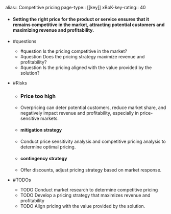 alias:: Competitive pricing
page-type:: [[key]]
xBoK-key-rating:: 40
- #### Setting the right price for the product or service ensures that it remains competitive in the market, attracting potential customers and maximizing revenue and profitability.
- #questions
  - #question Is the pricing competitive in the market?
  - #question Does the pricing strategy maximize revenue and profitability?
  - #question Is the pricing aligned with the value provided by the solution?
- #Risks

  - ### Price too high
  - Overpricing can deter potential customers, reduce market share, and negatively impact revenue and profitability, especially in price-sensitive markets.
  - #### mitigation strategy
  - Conduct price sensitivity analysis and competitive pricing analysis to determine optimal pricing.
  - #### contingency strategy
  - Offer discounts, adjust pricing strategy based on market response.
- #TODOs
  - TODO Conduct market research to determine competitive pricing
  - TODO  Develop a pricing strategy that maximizes revenue and profitability
  - TODO  Align pricing with the value provided by the solution.



